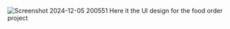 ![Screenshot 2024-12-05 200551](https://github.com/user-attachments/assets/c8df0a23-518c-4b37-85dc-57df8ad7df8e)
Here it the UI design for the food order project
